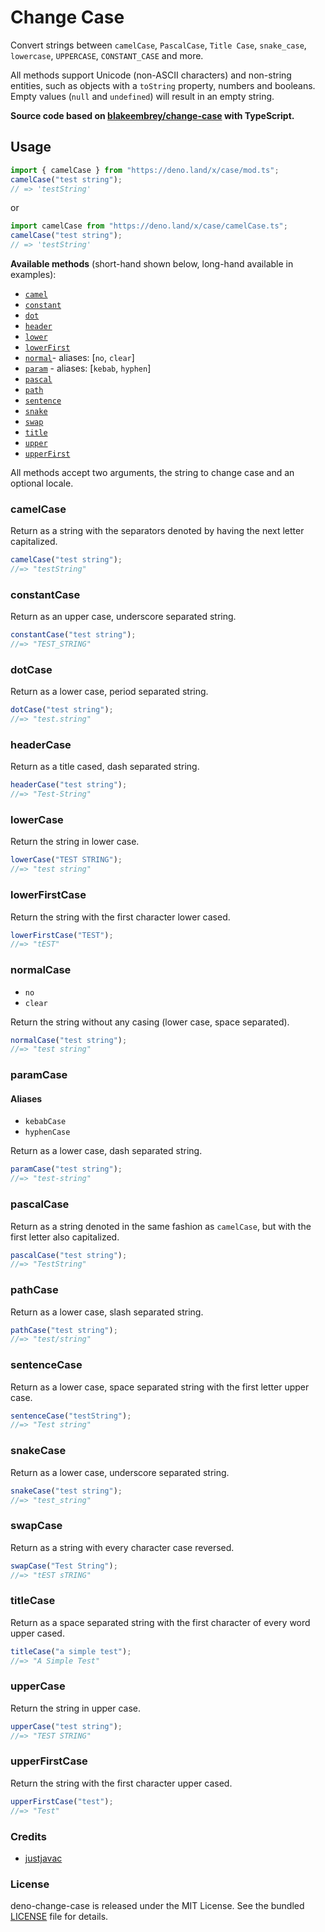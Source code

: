 # Change Case

Convert strings between `camelCase`, `PascalCase`, `Title Case`, `snake_case`,
`lowercase`, `UPPERCASE`, `CONSTANT_CASE` and more.

All methods support Unicode (non-ASCII characters) and non-string entities, such
as objects with a `toString` property, numbers and booleans. Empty values
(`null` and `undefined`) will result in an empty string.

**Source code based on
[blakeembrey/change-case](https://github.com/blakeembrey/change-case) with
TypeScript.**

## Usage

```ts
import { camelCase } from "https://deno.land/x/case/mod.ts";
camelCase("test string");
// => 'testString'
```

or

```ts
import camelCase from "https://deno.land/x/case/camelCase.ts";
camelCase("test string");
// => 'testString'
```

**Available methods** (short-hand shown below, long-hand available in examples):

- [`camel`](#camelcase)
- [`constant`](#constantcase)
- [`dot`](#dotcase)
- [`header`](#headercase)
- [`lower`](#lowercase)
- [`lowerFirst`](#lowerfirstcase)
- [`normal`](#normalcase)- aliases: [`no`, `clear`]
- [`param`](#paramcase) - aliases: [`kebab`, `hyphen`]
- [`pascal`](#pascalcase)
- [`path`](#pathcase)
- [`sentence`](#sentencecase)
- [`snake`](#snakecase)
- [`swap`](#swapcase)
- [`title`](#titlecase)
- [`upper`](#uppercase)
- [`upperFirst`](#upperfirstcase)

All methods accept two arguments, the string to change case and an optional
locale.

### camelCase

Return as a string with the separators denoted by having the next letter
capitalized.

```ts
camelCase("test string");
//=> "testString"
```

### constantCase

Return as an upper case, underscore separated string.

```ts
constantCase("test string");
//=> "TEST_STRING"
```

### dotCase

Return as a lower case, period separated string.

```ts
dotCase("test string");
//=> "test.string"
```

### headerCase

Return as a title cased, dash separated string.

```ts
headerCase("test string");
//=> "Test-String"
```

### lowerCase

Return the string in lower case.

```ts
lowerCase("TEST STRING");
//=> "test string"
```

### lowerFirstCase

Return the string with the first character lower cased.

```ts
lowerFirstCase("TEST");
//=> "tEST"
```

### normalCase

- `no`
- `clear`

Return the string without any casing (lower case, space separated).

```js
normalCase("test string");
//=> "test string"
```

### paramCase

#### Aliases

- `kebabCase`
- `hyphenCase`

Return as a lower case, dash separated string.

```ts
paramCase("test string");
//=> "test-string"
```

### pascalCase

Return as a string denoted in the same fashion as `camelCase`, but with the
first letter also capitalized.

```ts
pascalCase("test string");
//=> "TestString"
```

### pathCase

Return as a lower case, slash separated string.

```ts
pathCase("test string");
//=> "test/string"
```

### sentenceCase

Return as a lower case, space separated string with the first letter upper case.

```ts
sentenceCase("testString");
//=> "Test string"
```

### snakeCase

Return as a lower case, underscore separated string.

```ts
snakeCase("test string");
//=> "test_string"
```

### swapCase

Return as a string with every character case reversed.

```ts
swapCase("Test String");
//=> "tEST sTRING"
```

### titleCase

Return as a space separated string with the first character of every word upper
cased.

```ts
titleCase("a simple test");
//=> "A Simple Test"
```

### upperCase

Return the string in upper case.

```ts
upperCase("test string");
//=> "TEST STRING"
```

### upperFirstCase

Return the string with the first character upper cased.

```ts
upperFirstCase("test");
//=> "Test"
```

### Credits

- [justjavac](https://github.com/justjavac)

### License

deno-change-case is released under the MIT License. See the bundled
[LICENSE](./LICENSE) file for details.
